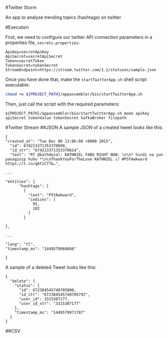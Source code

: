 #Twitter Storm

An app to analyse trending topics (hashtags) on twitter


#Execution

First, we need to configure our twitter API connection parameters in a properties file, `secrets.properties`:

```
ApiKey=secretApiKey
ApiSecret=secretApiSecret
Token=secretToken
TokenSecret=tokenSecret
StreamEndpoint=https://stream.twitter.com/1.1/statuses/sample.json
```

Once you have done that, make the `startTwitterApp.sh` shell script executable:

```sh
chmod +x ${PROJECT_PATH}/appassembler/bin/startTwitterApp.sh
```

Then, just call the script with the required parameters:

```
${PROJECT_PATH}/appassembler/bin/startTwitterApp.sh mode apiKey apiSecret tokenValue tokenSecret kafkaBroker filepath
```

#Twitter Stream
##JSON
A sample JSON of a created tweet looks like this:

```
{
"created_at": "Tue Dec 08 13:06:08 +0000 2015",
  "id": 674213371353370600,
  "id_str": "674213371353370624",
  "text": "RT @kathdesal: KATHNIEL FANS RIGHT NOW: \n\n* hindi na yun panaginip huhu *\n\nThankYouForTheLove KATHNIEL // #PSYAwkward https://t.co/q6fzC77b…",

...

"entities": {
      "hashtags": [
        {
          "text": "PSYAwkward",
          "indices": [
            91,
            102
          ]
        }

},

...

"lang": "tl",
"timestamp_ms": "1449579968666"

}
```

A sample of a deleted Tweet looks like this:

```
{
  "delete": {
    "status": {
      "id": 672384545740705800,
      "id_str": "672384545740705792",
      "user_id": 3315307177,
      "user_id_str": "3315307177"
    },
    "timestamp_ms": "1449579971787"
  }
}
```

##CSV


